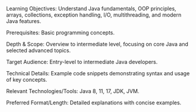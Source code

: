 Learning Objectives: Understand Java fundamentals, OOP principles, arrays, collections, exception handling, I/O, multithreading, and modern Java features.

Prerequisites: Basic programming concepts.

Depth & Scope: Overview to intermediate level, focusing on core Java and selected advanced topics.

Target Audience: Entry-level to intermediate Java developers.

Technical Details: Example code snippets demonstrating syntax and usage of key concepts.

Relevant Technologies/Tools: Java 8, 11, 17, JDK, JVM.

Preferred Format/Length: Detailed explanations with concise examples.
